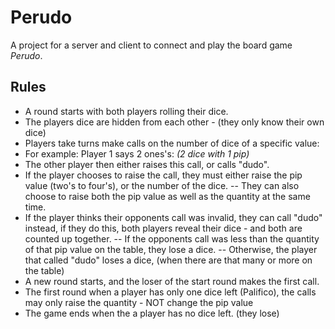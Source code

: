 # Perudo
A project for a server and client to connect and play the board game *Perudo*.
## Rules
- A round starts with both players rolling their dice.
- The players dice are hidden from each other - (they only know their own dice)
- Players take turns make calls on the number of dice of a specific value:
- For example: Player 1 says 2 ones's: *(2 dice with 1 pip)*
- The other player then either raises this call, or calls "dudo".
 - If the player chooses to raise the call, they must either raise the pip value (two's to four's),
or the number of the dice.
-- They can also choose to raise both the pip value as well as the quantity at the same time.
- If the player thinks their opponents call was invalid, they can call "dudo" instead, if they do this, both players reveal their dice - and both are counted up together.
-- If the opponents call was less than the quantity of that pip value on the table, they lose a dice.
-- Otherwise, the player that called "dudo" loses a dice, (when there are that many or more on the table)
- A new round starts, and the loser of the start round makes the first call.
- The first round when a player has only one dice left (Palifico), the calls may only raise the quantity - NOT change the pip value
- The game ends when the a player has no dice left. (they lose)
